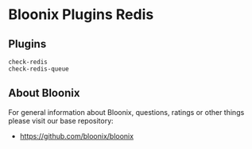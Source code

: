 # Bloonix Plugins Redis

## Plugins

    check-redis
    check-redis-queue

## About Bloonix

For general information about Bloonix, questions, ratings or other things please visit our base repository:

* https://github.com/bloonix/bloonix
